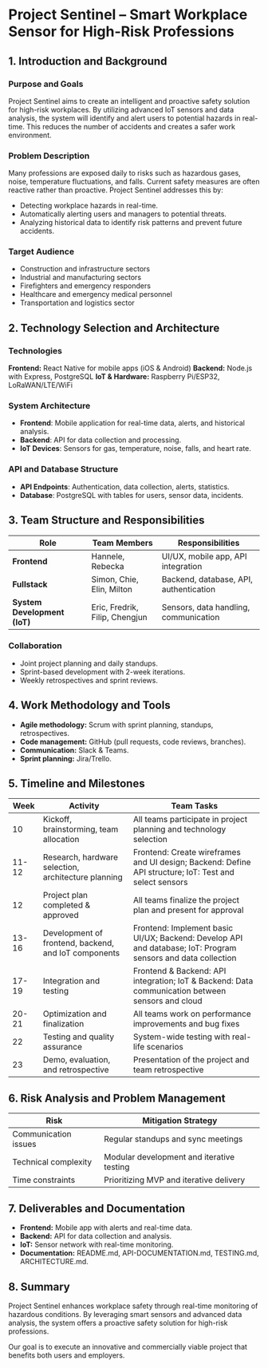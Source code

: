 # Project Sentinel – Smart Workplace Sensor for High-Risk Professions

## 1. Introduction and Background
### Purpose and Goals
Project Sentinel aims to create an intelligent and proactive safety solution for high-risk workplaces. By utilizing advanced IoT sensors and data analysis, the system will identify and alert users to potential hazards in real-time. This reduces the number of accidents and creates a safer work environment.

### Problem Description
Many professions are exposed daily to risks such as hazardous gases, noise, temperature fluctuations, and falls. Current safety measures are often reactive rather than proactive. Project Sentinel addresses this by:
- Detecting workplace hazards in real-time.
- Automatically alerting users and managers to potential threats.
- Analyzing historical data to identify risk patterns and prevent future accidents.

### Target Audience
- Construction and infrastructure sectors
- Industrial and manufacturing sectors
- Firefighters and emergency responders
- Healthcare and emergency medical personnel
- Transportation and logistics sector

## 2. Technology Selection and Architecture

### Technologies
**Frontend:** React Native for mobile apps (iOS & Android) 
**Backend:** Node.js with Express, PostgreSQL 
**IoT & Hardware:** Raspberry Pi/ESP32, LoRaWAN/LTE/WiFi

### System Architecture
- **Frontend**: Mobile application for real-time data, alerts, and historical analysis.
- **Backend**: API for data collection and processing.
- **IoT Devices**: Sensors for gas, temperature, noise, falls, and heart rate.

### API and Database Structure
- **API Endpoints**: Authentication, data collection, alerts, statistics.
- **Database**: PostgreSQL with tables for users, sensor data, incidents.

## 3. Team Structure and Responsibilities

| Role | Team Members | Responsibilities |
|------|--------------|----------------|
| **Frontend** | Hannele, Rebecka | UI/UX, mobile app, API integration |
| **Fullstack** | Simon, Chie, Elin, Milton | Backend, database, API, authentication |
| **System Development (IoT)** | Eric, Fredrik, Filip, Chengjun | Sensors, data handling, communication |

### Collaboration
- Joint project planning and daily standups.
- Sprint-based development with 2-week iterations.
- Weekly retrospectives and sprint reviews.

## 4. Work Methodology and Tools
- **Agile methodology:** Scrum with sprint planning, standups, retrospectives.
- **Code management:** GitHub (pull requests, code reviews, branches).
- **Communication:** Slack & Teams.
- **Sprint planning:** Jira/Trello.

## 5. Timeline and Milestones

| Week | Activity | Team Tasks |
|------|----------|------------|
| 10 | Kickoff, brainstorming, team allocation | All teams participate in project planning and technology selection |
| 11-12 | Research, hardware selection, architecture planning | Frontend: Create wireframes and UI design; Backend: Define API structure; IoT: Test and select sensors |
| 12 | Project plan completed & approved | All teams finalize the project plan and present for approval |
| 13-16 | Development of frontend, backend, and IoT components | Frontend: Implement basic UI/UX; Backend: Develop API and database; IoT: Program sensors and data collection |
| 17-19 | Integration and testing | Frontend & Backend: API integration; IoT & Backend: Data communication between sensors and cloud |
| 20-21 | Optimization and finalization | All teams work on performance improvements and bug fixes |
| 22 | Testing and quality assurance | System-wide testing with real-life scenarios |
| 23 | Demo, evaluation, and retrospective | Presentation of the project and team retrospective |

## 6. Risk Analysis and Problem Management

| Risk | Mitigation Strategy |
|------|-----------------|
| Communication issues | Regular standups and sync meetings |
| Technical complexity | Modular development and iterative testing |
| Time constraints | Prioritizing MVP and iterative delivery |

## 7. Deliverables and Documentation
- **Frontend:** Mobile app with alerts and real-time data.
- **Backend:** API for data collection and analysis.
- **IoT:** Sensor network with real-time monitoring.
- **Documentation:** README.md, API-DOCUMENTATION.md, TESTING.md, ARCHITECTURE.md.

## 8. Summary
Project Sentinel enhances workplace safety through real-time monitoring of hazardous conditions. By leveraging smart sensors and advanced data analysis, the system offers a proactive safety solution for high-risk professions.

Our goal is to execute an innovative and commercially viable project that benefits both users and employers.
